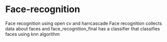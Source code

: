 # Face-recognition
Face recognition using open cv and harrcascade
Face recognition collects data about faces and face_recognition_final has a classifier that classifies faces using knn algorithm
